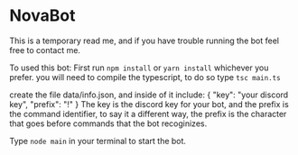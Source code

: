 # NovaBot

This is a temporary read me, and if you have trouble running the bot feel free to contact me.

To used this bot:
First run `npm install` or `yarn install` whichever you prefer.
you will need to compile the typescript, to do so type `tsc main.ts`

create the file data/info.json, and inside of it include:
{
    "key": "your discord key",
    "prefix": "!"
}
The key is the discord key for your bot, and the prefix is the command identifier, to say it a different way, the prefix is the character that goes before commands that the bot recoginizes.

Type `node main` in your terminal to start the bot.
